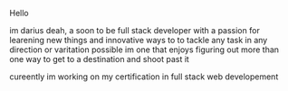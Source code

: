 Hello 

im darius deah, a soon to be full stack developer with a passion for learening new things and innovative ways to to tackle any task in any direction or varitation possible im one that enjoys figuring out more than one way to get to a destination and shoot past it 

cureently im working on my certification in full stack web developement 


<!---
DariusDeah/DariusDeah is a ✨ special ✨ repository because its `README.md` (this file) appears on your GitHub profile.
You can click the Preview link to take a look at your changes.
--->
